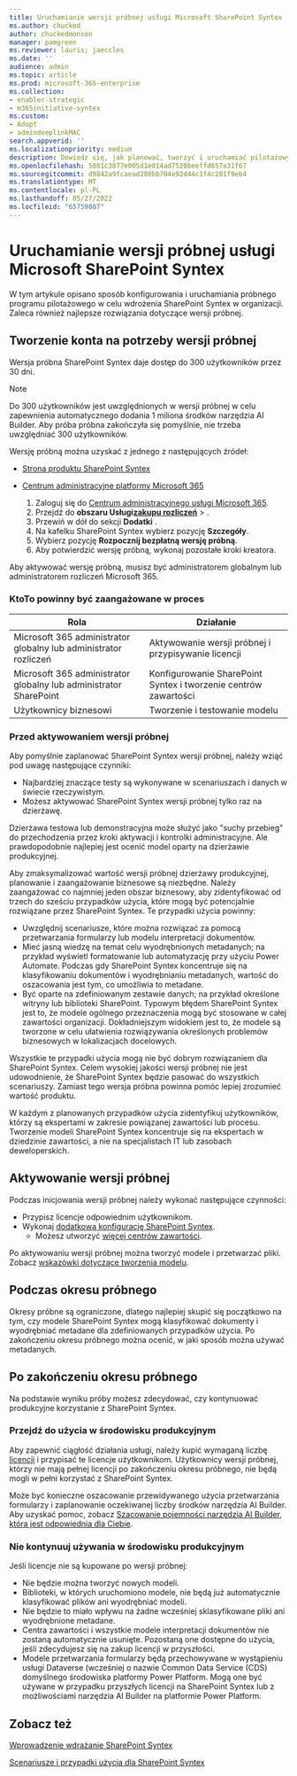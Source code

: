 ```yaml
---
title: Uruchamianie wersji próbnej usługi Microsoft SharePoint Syntex
ms.author: chucked
author: chuckedmonson
manager: pamgreen
ms.reviewer: lauris; jaeccles
ms.date: ''
audience: admin
ms.topic: article
ms.prod: microsoft-365-enterprise
ms.collection:
- enabler-strategic
- m365initiative-syntex
ms.custom:
- Adopt
- admindeeplinkMAC
search.appverid: ''
ms.localizationpriority: medium
description: Dowiedz się, jak planować, tworzyć i uruchamiać pilotażowy program próbny dla SharePoint Syntex w organizacji.
ms.openlocfilehash: 5081c3877e005d1e014ad7520beeffd657a31f67
ms.sourcegitcommit: d9842a9fcaead280bb704e92d44c1f4c201f9eb4
ms.translationtype: MT
ms.contentlocale: pl-PL
ms.lasthandoff: 05/27/2022
ms.locfileid: "65759807"
---
```

# <a name="run-a-trial-of-microsoft-sharepoint-syntex"></a>Uruchamianie wersji próbnej usługi Microsoft SharePoint Syntex

W tym artykule opisano sposób konfigurowania i uruchamiania próbnego programu pilotażowego w celu wdrożenia SharePoint Syntex w organizacji. Zaleca również najlepsze rozwiązania dotyczące wersji próbnej.

## <a name="sign-up-for-a-trial"></a>Tworzenie konta na potrzeby wersji próbnej

Wersja próbna SharePoint Syntex daje dostęp do 300 użytkowników przez 30 dni.

> [!NOTE]
> Do 300 użytkowników jest uwzględnionych w wersji próbnej w celu zapewnienia automatycznego dodania 1 miliona środków narzędzia AI Builder. Aby próba próbna zakończyła się pomyślnie, nie trzeba uwzględniać 300 użytkowników.

Wersję próbną można uzyskać z jednego z następujących źródeł:

- [Strona produktu SharePoint Syntex](https://www.microsoft.com/microsoft-365/enterprise/sharepoint-syntex?activetab=pivot:overviewtab)

- [Centrum administracyjne platformy Microsoft 365](https://admin.microsoft.com)
    1. Zaloguj się do [Centrum administracyjnego usługi Microsoft 365](https://admin.microsoft.com).
    2. Przejdź do **obszaru Usługi**<a href="https://go.microsoft.com/fwlink/p/?linkid=868433" target="_blank">**zakupu rozliczeń**</a> > .
    3. Przewiń w dół do sekcji **Dodatki** .
    4. Na kafelku SharePoint Syntex wybierz pozycję **Szczegóły**.
    5. Wybierz pozycję **Rozpocznij bezpłatną wersję próbną**.
    6. Aby potwierdzić wersję próbną, wykonaj pozostałe kroki kreatora.

Aby aktywować wersję próbną, musisz być administratorem globalnym lub administratorem rozliczeń Microsoft 365.

### <a name="who-should-be-involved-in-a-trial"></a>KtoTo powinny być zaangażowane w proces

|Rola|Działanie|
|---|---|
|Microsoft 365 administrator globalny lub administrator rozliczeń|Aktywowanie wersji próbnej i przypisywanie licencji|
|Microsoft 365 administrator globalny lub administrator SharePoint|Konfigurowanie SharePoint Syntex i tworzenie centrów zawartości|
|Użytkownicy biznesowi|Tworzenie i testowanie modelu|

### <a name="before-you-activate-a-trial"></a>Przed aktywowaniem wersji próbnej

Aby pomyślnie zaplanować SharePoint Syntex wersji próbnej, należy wziąć pod uwagę następujące czynniki:

- Najbardziej znaczące testy są wykonywane w scenariuszach i danych w świecie rzeczywistym.
- Możesz aktywować SharePoint Syntex wersji próbnej tylko raz na dzierżawę.

Dzierżawa testowa lub demonstracyjna może służyć jako "suchy przebieg" do przechodzenia przez kroki aktywacji i kontrolki administracyjne. Ale prawdopodobnie najlepiej jest ocenić model oparty na dzierżawie produkcyjnej.

Aby zmaksymalizować wartość wersji próbnej dzierżawy produkcyjnej, planowanie i zaangażowanie biznesowe są niezbędne. Należy zaangażować co najmniej jeden obszar biznesowy, aby zidentyfikować od trzech do sześciu przypadków użycia, które mogą być potencjalnie rozwiązane przez SharePoint Syntex. Te przypadki użycia powinny:

- Uwzględnij scenariusze, które można rozwiązać za pomocą przetwarzania formularzy lub modelu interpretacji dokumentów.
- Mieć jasną wiedzę na temat celu wyodrębnionych metadanych; na przykład wyświetl formatowanie lub automatyzację przy użyciu Power Automate. Podczas gdy SharePoint Syntex koncentruje się na klasyfikowaniu dokumentów i wyodrębnianiu metadanych, wartość do oszacowania jest tym, co umożliwia to metadane.
- Być oparte na zdefiniowanym zestawie danych; na przykład określone witryny lub biblioteki SharePoint. Typowym błędem SharePoint Syntex jest to, że modele ogólnego przeznaczenia mogą być stosowane w całej zawartości organizacji. Dokładniejszym widokiem jest to, że modele są tworzone w celu ułatwienia rozwiązywania określonych problemów biznesowych w lokalizacjach docelowych.

Wszystkie te przypadki użycia mogą nie być dobrym rozwiązaniem dla SharePoint Syntex. Celem wysokiej jakości wersji próbnej nie jest udowodnienie, że SharePoint Syntex będzie pasować do wszystkich scenariuszy. Zamiast tego wersja próbna powinna pomóc lepiej zrozumieć wartość produktu.

W każdym z planowanych przypadków użycia zidentyfikuj użytkowników, którzy są ekspertami w zakresie powiązanej zawartości lub procesu. Tworzenie modeli SharePoint Syntex koncentruje się na ekspertach w dziedzinie zawartości, a nie na specjalistach IT lub zasobach deweloperskich.

## <a name="activate-a-trial"></a>Aktywowanie wersji próbnej

Podczas inicjowania wersji próbnej należy wykonać następujące czynności:

- Przypisz licencje odpowiednim użytkownikom.
- Wykonaj [dodatkową konfigurację SharePoint Syntex](set-up-content-understanding.md).
  - Możesz utworzyć [więcej centrów zawartości](create-a-content-center.md).

Po aktywowaniu wersji próbnej można tworzyć modele i przetwarzać pliki. Zobacz [wskazówki dotyczące tworzenia modelu](create-a-content-center.md).

## <a name="during-a-trial"></a>Podczas okresu próbnego

Okresy próbne są ograniczone, dlatego najlepiej skupić się początkowo na tym, czy modele SharePoint Syntex mogą klasyfikować dokumenty i wyodrębniać metadane dla zdefiniowanych przypadków użycia. Po zakończeniu okresu próbnego można ocenić, w jaki sposób można używać metadanych.

## <a name="after-a-trial"></a>Po zakończeniu okresu próbnego

Na podstawie wyniku próby możesz zdecydować, czy kontynuować produkcyjne korzystanie z SharePoint Syntex.

### <a name="proceed-to-production-use"></a>Przejdź do użycia w środowisku produkcyjnym

Aby zapewnić ciągłość działania usługi, należy kupić wymaganą liczbę [licencji](syntex-licensing.md) i przypisać te licencje użytkownikom. Użytkownicy wersji próbnej, którzy nie mają pełnej licencji po zakończeniu okresu próbnego, nie będą mogli w pełni korzystać z SharePoint Syntex.

Może być konieczne oszacowanie przewidywanego użycia przetwarzania formularzy i zaplanowanie oczekiwanej liczby środków narzędzia AI Builder. Aby uzyskać pomoc, zobacz [Szacowanie pojemności narzędzia AI Builder, która jest odpowiednia dla Ciebie](https://powerapps.microsoft.com/ai-builder-calculator/).

### <a name="dont-proceed-to-production-use"></a>Nie kontynuuj używania w środowisku produkcyjnym

Jeśli licencje nie są kupowane po wersji próbnej:

- Nie będzie można tworzyć nowych modeli.
- Biblioteki, w których uruchomiono modele, nie będą już automatycznie klasyfikować plików ani wyodrębniać modeli.
- Nie będzie to miało wpływu na żadne wcześniej sklasyfikowane pliki ani wyodrębnione metadane.
- Centra zawartości i wszystkie modele interpretacji dokumentów nie zostaną automatycznie usunięte. Pozostaną one dostępne do użycia, jeśli zdecydujesz się na zakup licencji w przyszłości.
- Modele przetwarzania formularzy będą przechowywane w wystąpieniu usługi Dataverse (wcześniej o nazwie Common Data Service (CDS) domyślnego środowiska platformy Power Platform. Mogą one być używane w przypadku przyszłych licencji na SharePoint Syntex lub z możliwościami narzędzia AI Builder na platformie Power Platform.

## <a name="see-also"></a>Zobacz też

[Wprowadzenie wdrażanie SharePoint Syntex](adoption-getstarted.md)

[Scenariusze i przypadki użycia dla SharePoint Syntex](adoption-scenarios.md)